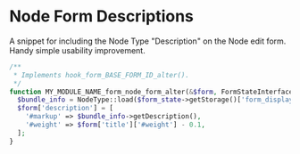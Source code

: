 # Node Form Descriptions

A snippet for including the Node Type "Description" on the Node edit form. Handy simple usability improvement.

``` php
/**
 * Implements hook_form_BASE_FORM_ID_alter().
 */
function MY_MODULE_NAME_form_node_form_alter(&$form, FormStateInterface $form_state, $form_id) {
  $bundle_info = NodeType::load($form_state->getStorage()['form_display']->getTargetBundle());
  $form['description'] = [
    '#markup' => $bundle_info->getDescription(),
    '#weight' => $form['title']['#weight'] - 0.1,
  ];
}
```
